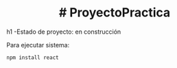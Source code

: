 <h1 align="center"># ProyectoPractica</h1>h1
-Estado de proyecto: en construcción

Para ejecutar sistema:

```npm install react```
